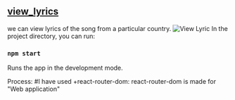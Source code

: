 ## [view_lyrics](http://view-lyrics.netlify.app)
we can view lyrics of the song from a particular country.
![View Lyric](https://user-images.githubusercontent.com/50996696/98333928-ca9c8200-2027-11eb-8a5b-a1f9aa955d93.png)
In the project directory, you can run:

### `npm start`
Runs the app in the development mode.

Process:
 #I have used +react-router-dom: react-router-dom is made for "Web application"

